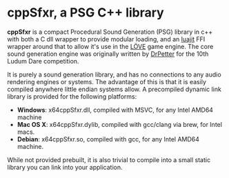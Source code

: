 # cppSfxr, a PSG C++ library

**cppSfxr** is a compact Procedural Sound Generation (PSG) library in c++ with both
a C dll wrapper to provide modular loading, and an [luajit](https://luajit.org)
FFI wrapper around that to allow it's use in the [LÖVE](https://love2d.org)
game engine. The core sound generation engine was originally written by
[DrPetter](https://www.drpetter.se/project_sfxr.html) for the 10th Ludum Dare competition.

It is purely a sound generation library, and has no connections to any audio
rendering engines or systems. The advantage of this is that it is easily compiled
anywhere little endian systems allow. A precompiled dynamic link library is provided
for the following platforms:

* **Windows**: x64cppSfxr.dll, compiled with MSVC, for any Intel AMD64 machine
* **Mac OS X**: x64cppSfxr.dylib, compiled with gcc/clang via brew, for Intel macs.
* **Debian**: x64cppSfxr.so, compiled with gcc, for any Intel AMD64 machine.

While not provided prebuilt, it is also trivial to compile into a small static library
you can link into your application.
